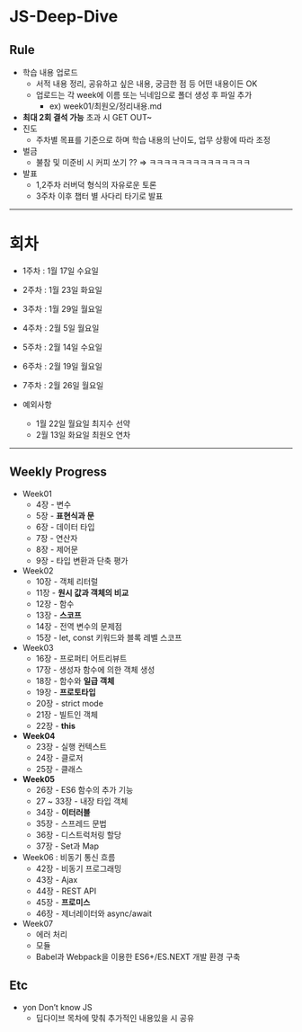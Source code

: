 # JS-Deep-Dive

## Rule

- 학습 내용 업로드
  - 서적 내용 정리, 공유하고 싶은 내용, 궁금한 점 등 어떤 내용이든 OK
  - 업로드는 각 week에 이름 또는 닉네임으로 폴더 생성 후 파일 추가
    - ex) week01/최원오/정리내용.md
- **최대 2회 결석 가능** 초과 시 GET OUT~
- 진도
  - 주차별 목표를 기준으로 하며 학습 내용의 난이도, 업무 상황에 따라 조정
- 벌금
  - 불참 및 미준비 시 커피 쏘기 ??
    ⇒ ㅋㅋㅋㅋㅋㅋㅋㅋㅋㅋㅋㅋㅋㅋ
- 발표
  - 1,2주차 러버덕 형식의 자유로운 토론
  - 3주차 이후 챕터 별 사다리 타기로 발표

---

# 회차

- 1주차 : 1월 17일 수요일
- 2주차 : 1월 23일 화요일
- 3주차 : 1월 29일 월요일
- 4주차 : 2월 5일 월요일
- 5주차 : 2월 14일 수요일
- 6주차 : 2월 19일 월요일
- 7주차 : 2월 26일 월요일

- 예외사항
  - 1월 22일 월요일 최지수 선약
  - 2월 13일 화요일 최원오 연차

---

## **Weekly Progress**

- Week01
  - 4장 - 변수
  - 5장 - **표현식과 문**
  - 6장 - 데이터 타입
  - 7장 - 연산자
  - 8장 - 제어문
  - 9장 - 타입 변환과 단축 평가
- Week02
  - 10장 - 객체 리터럴
  - 11장 - **원시 값과 객체의 비교**
  - 12장 - 함수
  - 13장 - **스코프**
  - 14장 - 전역 변수의 문제점
  - 15장 - let, const 키워드와 블록 레벨 스코프
- Week03
  - 16장 - 프로퍼티 어트리뷰트
  - 17장 - 생성자 함수에 의한 객체 생성
  - 18장 - 함수와 **일급 객체**
  - 19장 - **프로토타입**
  - 20장 - strict mode
  - 21장 - 빌트인 객체
  - 22장 - **this**
- **Week04**
  - 23장 - 실행 컨텍스트
  - 24장 - 클로저
  - 25장 - 클래스
- **Week05**
  - 26장 - ES6 함수의 추가 기능
  - 27 ~ 33장 - 내장 타입 객체
  - 34장 - **이터러블**
  - 35장 - 스프레드 문법
  - 36장 - 디스트럭처링 할당
  - 37장 - Set과 Map
- Week06 : 비동기 통신 흐름
  - 42장 - 비동기 프로그래밍
  - 43장 - Ajax
  - 44장 - REST API
  - 45장 - **프로미스**
  - 46장 - 제너레이터와 async/await
- Week07
  - 에러 처리
  - 모듈
  - Babel과 Webpack을 이용한 ES6+/ES.NEXT 개발 환경 구축

## Etc

- yon Don’t know JS
  - 딥다이브 목차에 맞춰 추가적인 내용있을 시 공유
